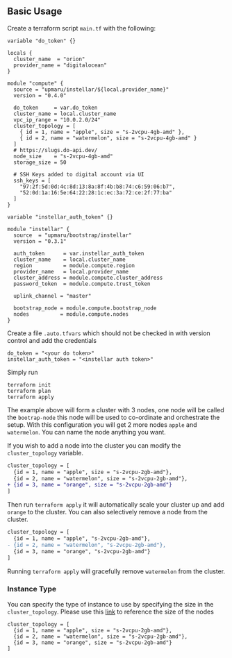 ## Basic Usage

Create a terraform script `main.tf` with the following:

```hcl
variable "do_token" {}

locals {
  cluster_name  = "orion"
  provider_name = "digitalocean"
}

module "compute" {
  source = "upmaru/instellar/${local.provider_name}"
  version = "0.4.0"

  do_token     = var.do_token
  cluster_name = local.cluster_name
  vpc_ip_range = "10.0.2.0/24"
  cluster_topology = [
    { id = 1, name = "apple", size = "s-2vcpu-4gb-amd" },
    { id = 2, name = "watermelon", size = "s-2vcpu-4gb-amd" }
  ]
  # https://slugs.do-api.dev/
  node_size    = "s-2vcpu-4gb-amd"
  storage_size = 50

  # SSH Keys added to digital account via UI
  ssh_keys = [
    "97:2f:5d:0d:4c:8d:13:8a:8f:4b:b8:74:c6:59:06:b7",
    "52:0d:1a:16:5e:64:22:28:1c:ec:3a:72:ce:2f:77:ba"
  ]
}

variable "instellar_auth_token" {}

module "instellar" {
  source  = "upmaru/bootstrap/instellar"
  version = "0.3.1"

  auth_token      = var.instellar_auth_token
  cluster_name    = local.cluster_name
  region          = module.compute.region
  provider_name   = local.provider_name
  cluster_address = module.compute.cluster_address
  password_token  = module.compute.trust_token

  uplink_channel = "master"

  bootstrap_node = module.compute.bootstrap_node
  nodes          = module.compute.nodes
}
```

Create a file `.auto.tfvars` which should not be checked in with version control and add the credentials

```hcl
do_token = "<your do token>"
instellar_auth_token = "<instellar auth token>"
```

Simply run

```shell
terraform init
terraform plan
terraform apply
```

The example above will form a cluster with 3 nodes, one node will be called the `bootrap-node` this node will be used to co-ordinate and orchestrate the setup. With this configuration you will get 2 more nodes `apple` and `watermelon`. You can name the node anything you want.

If you wish to add a node into the cluster you can modify the `cluster_topology` variable.

```diff
cluster_topology = [
  {id = 1, name = "apple", size = "s-2vcpu-2gb-amd"},
  {id = 2, name = "watermelon", size = "s-2vcpu-2gb-amd"},
+ {id = 3, name = "orange", size = "s-2vcpu-2gb-amd"}
]
```

Then run `terraform apply` it will automatically scale your cluster up and add `orange` to the cluster. You can also selectively remove a node from the cluster.

```diff
cluster_topology = [
  {id = 1, name = "apple", "s-2vcpu-2gb-amd"},
- {id = 2, name = "watermelon", "s-2vcpu-2gb-amd"},
  {id = 3, name = "orange", "s-2vcpu-2gb-amd"}
]
```

Running `terraform apply` will gracefully remove `watermelon` from the cluster.

### Instance Type

You can specify the type of instance to use by specifying the size in the `cluster_topology`. Please use this [link](https://slugs.do-api.dev/) to reference the size of the nodes

```hcl
cluster_topology = [
  {id = 1, name = "apple", size = "s-2vcpu-2gb-amd"},
  {id = 2, name = "watermelon", size = "s-2vcpu-2gb-amd"},
  {id = 3, name = "orange", size = "s-2vcpu-2gb-amd"}
]
```
